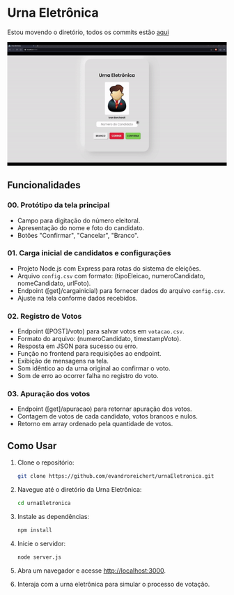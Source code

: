 # Urna Eletrônica

Estou movendo o diretório, todos os commits estão [aqui](https://github.com/evandroreichert/exerciciosNode/tree/7957837285c6f00be345f2ae85b0c11a0c2ef445)

![Preview](preview.gif)

## Funcionalidades

### 00. Protótipo da tela principal

- Campo para digitação do número eleitoral.
- Apresentação do nome e foto do candidato.
- Botões "Confirmar", "Cancelar", "Branco".

### 01. Carga inicial de candidatos e configurações

- Projeto Node.js com Express para rotas do sistema de eleições.
- Arquivo `config.csv` com formato: (tipoEleicao, numeroCandidato, nomeCandidato, urlFoto).
- Endpoint ([get]/cargainicial) para fornecer dados do arquivo `config.csv`.
- Ajuste na tela conforme dados recebidos.

### 02. Registro de Votos

- Endpoint ([POST]/voto) para salvar votos em `votacao.csv`.
- Formato do arquivo: (numeroCandidato, timestampVoto).
- Resposta em JSON para sucesso ou erro.
- Função no frontend para requisições ao endpoint.
- Exibição de mensagens na tela.
- Som idêntico ao da urna original ao confirmar o voto.
- Som de erro ao ocorrer falha no registro do voto.

### 03. Apuração dos votos

- Endpoint ([get]/apuracao) para retornar apuração dos votos.
- Contagem de votos de cada candidato, votos brancos e nulos.
- Retorno em array ordenado pela quantidade de votos.


## Como Usar

1. Clone o repositório:

    ```bash
    git clone https://github.com/evandroreichert/urnaEletronica.git
    ```

2. Navegue até o diretório da Urna Eletrônica:

    ```bash
    cd urnaEletronica
    ```

3. Instale as dependências:

    ```bash
    npm install
    ```

4. Inicie o servidor:

    ```bash
    node server.js
    ```

5. Abra um navegador e acesse [http://localhost:3000](http://localhost:3000).

6. Interaja com a urna eletrônica para simular o processo de votação.